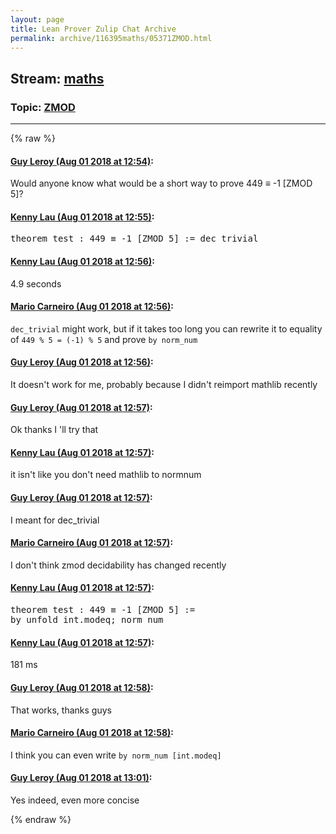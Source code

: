 ```yaml
---
layout: page
title: Lean Prover Zulip Chat Archive 
permalink: archive/116395maths/05371ZMOD.html
---
```


## Stream: [maths](index.html)
### Topic: [ZMOD](05371ZMOD.html)

---


{% raw %}
#### [ Guy Leroy (Aug 01 2018 at 12:54)](https://leanprover.zulipchat.com/#narrow/stream/116395-maths/topic/ZMOD/near/130705925):
<p>Would anyone know what would be a short way to prove 449 ≡ -1 [ZMOD 5]?</p>

#### [ Kenny Lau (Aug 01 2018 at 12:55)](https://leanprover.zulipchat.com/#narrow/stream/116395-maths/topic/ZMOD/near/130705946):
<div class="codehilite"><pre><span></span><span class="kn">theorem</span> <span class="n">test</span> <span class="o">:</span> <span class="mi">449</span> <span class="bp">≡</span> <span class="bp">-</span><span class="mi">1</span> <span class="o">[</span><span class="n">ZMOD</span> <span class="mi">5</span><span class="o">]</span> <span class="o">:=</span> <span class="n">dec_trivial</span>
</pre></div>

#### [ Kenny Lau (Aug 01 2018 at 12:56)](https://leanprover.zulipchat.com/#narrow/stream/116395-maths/topic/ZMOD/near/130705992):
<p>4.9 seconds</p>

#### [ Mario Carneiro (Aug 01 2018 at 12:56)](https://leanprover.zulipchat.com/#narrow/stream/116395-maths/topic/ZMOD/near/130705998):
<p><code>dec_trivial</code> might work, but if it takes too long you can rewrite it to equality of <code>449 % 5 = (-1) % 5</code> and prove <code>by norm_num</code></p>

#### [ Guy Leroy (Aug 01 2018 at 12:56)](https://leanprover.zulipchat.com/#narrow/stream/116395-maths/topic/ZMOD/near/130705999):
<p>It doesn't work for me, probably because I didn't reimport mathlib recently</p>

#### [ Guy Leroy (Aug 01 2018 at 12:57)](https://leanprover.zulipchat.com/#narrow/stream/116395-maths/topic/ZMOD/near/130706006):
<p>Ok thanks I 'll try that</p>

#### [ Kenny Lau (Aug 01 2018 at 12:57)](https://leanprover.zulipchat.com/#narrow/stream/116395-maths/topic/ZMOD/near/130706013):
<p>it isn't like you don't need mathlib to normnum</p>

#### [ Guy Leroy (Aug 01 2018 at 12:57)](https://leanprover.zulipchat.com/#narrow/stream/116395-maths/topic/ZMOD/near/130706016):
<p>I meant for dec_trivial</p>

#### [ Mario Carneiro (Aug 01 2018 at 12:57)](https://leanprover.zulipchat.com/#narrow/stream/116395-maths/topic/ZMOD/near/130706017):
<p>I don't think zmod decidability has changed recently</p>

#### [ Kenny Lau (Aug 01 2018 at 12:57)](https://leanprover.zulipchat.com/#narrow/stream/116395-maths/topic/ZMOD/near/130706021):
<div class="codehilite"><pre><span></span><span class="kn">theorem</span> <span class="n">test</span> <span class="o">:</span> <span class="mi">449</span> <span class="bp">≡</span> <span class="bp">-</span><span class="mi">1</span> <span class="o">[</span><span class="n">ZMOD</span> <span class="mi">5</span><span class="o">]</span> <span class="o">:=</span>
<span class="k">by</span> <span class="n">unfold</span> <span class="n">int</span><span class="bp">.</span><span class="n">modeq</span><span class="bp">;</span> <span class="n">norm_num</span>
</pre></div>

#### [ Kenny Lau (Aug 01 2018 at 12:57)](https://leanprover.zulipchat.com/#narrow/stream/116395-maths/topic/ZMOD/near/130706022):
<p>181 ms</p>

#### [ Guy Leroy (Aug 01 2018 at 12:58)](https://leanprover.zulipchat.com/#narrow/stream/116395-maths/topic/ZMOD/near/130706071):
<p>That works, thanks guys</p>

#### [ Mario Carneiro (Aug 01 2018 at 12:58)](https://leanprover.zulipchat.com/#narrow/stream/116395-maths/topic/ZMOD/near/130706074):
<p>I think you can even write <code>by norm_num [int.modeq]</code></p>

#### [ Guy Leroy (Aug 01 2018 at 13:01)](https://leanprover.zulipchat.com/#narrow/stream/116395-maths/topic/ZMOD/near/130706170):
<p>Yes indeed, even more concise</p>


{% endraw %}

